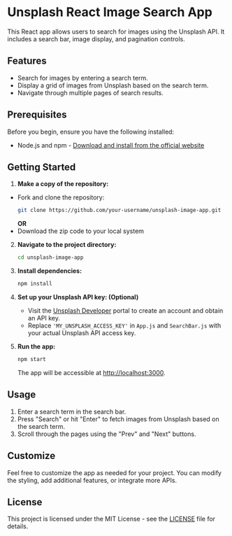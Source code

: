# Unsplash React Image Search App

This React app allows users to search for images using the Unsplash API. It includes a search bar, image display, and pagination controls.

## Features

- Search for images by entering a search term.
- Display a grid of images from Unsplash based on the search term.
- Navigate through multiple pages of search results.

## Prerequisites

Before you begin, ensure you have the following installed:

- Node.js and npm - [Download and install from the official website](https://nodejs.org/)

## Getting Started

1. **Make a copy of the repository:**
- Fork and clone the repository:
   ```bash
   git clone https://github.com/your-username/unsplash-image-app.git
   ```
   **OR** 
- Download the zip code to your local system
2. **Navigate to the project directory:**

   ```bash
   cd unsplash-image-app
   ```

3. **Install dependencies:**

   ```bash
   npm install
   ```

4. **Set up your Unsplash API key: (Optional)**

   - Visit the [Unsplash Developer](https://unsplash.com/developers) portal to create an account and obtain an API key.
   - Replace `'MY_UNSPLASH_ACCESS_KEY'` in `App.js` and `SearchBar.js` with your actual Unsplash API access key.

5. **Run the app:**

   ```bash
   npm start
   ```

   The app will be accessible at [http://localhost:3000](http://localhost:3000).

## Usage

1. Enter a search term in the search bar.
2. Press "Search" or hit "Enter" to fetch images from Unsplash based on the search term.
3. Scroll through the pages using the "Prev" and "Next" buttons.

## Customize

Feel free to customize the app as needed for your project. You can modify the styling, add additional features, or integrate more APIs.

## License

This project is licensed under the MIT License - see the [LICENSE](LICENSE) file for details.


